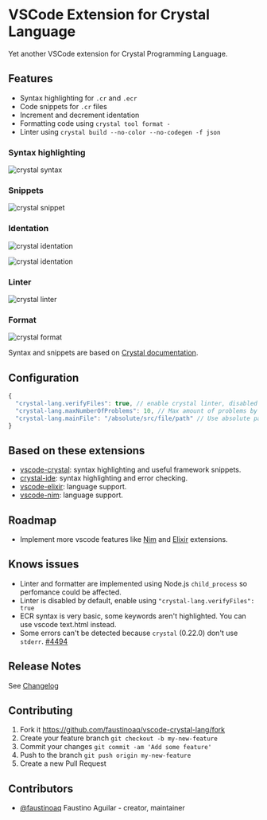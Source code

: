 # VSCode Extension for Crystal Language

Yet another VSCode extension for Crystal Programming Language.

## Features

* Syntax highlighting for `.cr` and `.ecr`
* Code snippets for `.cr` files
* Increment and decrement identation
* Formatting code using `crystal tool format -`
* Linter using `crystal build --no-color --no-codegen -f json`

### Syntax highlighting

![crystal syntax](https://raw.githubusercontent.com/faustinoaq/vscode-crystal-lang/master/images/ecr.png)

### Snippets

![crystal snippet](https://raw.githubusercontent.com/faustinoaq/vscode-crystal-lang/master/images/snippet.png)

### Identation

![crystal identation](https://raw.githubusercontent.com/faustinoaq/vscode-crystal-lang/master/images/identation00.gif)

![crystal identation](https://raw.githubusercontent.com/faustinoaq/vscode-crystal-lang/master/images/identation01.gif)

### Linter

![crystal linter](https://raw.githubusercontent.com/faustinoaq/vscode-crystal-lang/master/images/linter.png)

### Format

![crystal format](https://raw.githubusercontent.com/faustinoaq/vscode-crystal-lang/master/images/format.gif)

Syntax and snippets are based on [Crystal documentation](https://crystal-lang.org/docs/).

## Configuration

```javascript
{
  "crystal-lang.verifyFiles": true, // enable crystal linter, disabled by default
  "crystal-lang.maxNumberOfProblems": 10, // Max amount of problems by crystal build
  "crystal-lang.mainFile": "/absolute/src/file/path" // Use absolute path (${} variables don't work)
}
```

## Based on these extensions

* [vscode-crystal](https://github.com/g3ortega/vscode-crystal): syntax highlighting and useful framework snippets.
* [crystal-ide](https://github.com/kofno/crystal-ide): syntax highlighting and error checking.
* [vscode-elixir](https://github.com/fr1zle/vscode-elixir): language support.
* [vscode-nim](https://github.com/pragmagic/vscode-nim): language support.

## Roadmap

* Implement more vscode features like [Nim](https://github.com/pragmagic/vscode-nim) and [Elixir](https://github.com/fr1zle/vscode-elixir) extensions.

## Knows issues

* Linter and formatter are implemented using Node.js `child_process` so perfomance could be affected.
* Linter is disabled by default, enable using `"crystal-lang.verifyFiles": true`
* ECR syntax is very basic, some keywords aren't highlighted. You can use vscode text.html instead.
* Some errors can't be detected because `crystal` (0.22.0) don't use `stderr`. [#4494](https://github.com/crystal-lang/crystal/pull/4494)

## Release Notes

See [Changelog](https://github.com/faustinoaq/vscode-crystal-lang/blob/master/CHANGELOG.md)

## Contributing

1. Fork it https://github.com/faustinoaq/vscode-crystal-lang/fork
2. Create your feature branch `git checkout -b my-new-feature`
3. Commit your changes `git commit -am 'Add some feature'`
4. Push to the branch `git push origin my-new-feature`
5. Create a new Pull Request

## Contributors

- [@faustinoaq](https://github.com/faustinoaq) Faustino Aguilar - creator, maintainer